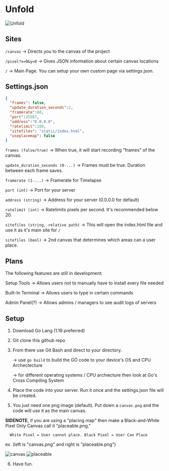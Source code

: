 # Unfold
![Unfold](https://user-images.githubusercontent.com/65754609/211249822-1a11e1cc-da8a-4566-9220-d299a98578c3.png)

## Sites
``/canvas`` -> Directs you to the canvas of the project

``/pixel?x=0&y=0`` -> Gives JSON information about certain canvas locations

``/`` -> Main Page. You can setup your own custom page via settings.json. 

## Settings.json
```json
{
  "frames": false,
  "update_duration_seconds":2,
  "framerate":60,
  "port":25567,
  "address":"0.0.0.0",
  "ratelimit":180,
  "sitefiles": "static/index.html",
  "useplacemap": false
}
```

``frames (false/true)`` -> When true, it will start recording "frames" of the canvas.

``update_duration_seconds (0-...)`` -> Frames must be true. Duration between each frame saves.

``framerate (1-...)`` -> Framerate for Timelapse 

``port (int)`` -> Port for your server

``address (string)`` -> Address for your server (0.0.0.0 for default)

``ratelimit (int)`` -> Ratelimits pixels per second. It's recommended below 20.

``sitefiles (string, relative path)`` -> This will open the index.html file and use it as it's main site for ``/``

``sitefiles (bool)`` -> 2nd canvas that determines which areas can a user place. 

## Plans
The following features are still in development:

Setup Tools -> Allows users not to manually have to install every file needed

Built-In Terminal -> Allows users to type in certain commands

Admin Panel(?) -> Allows admins / managers to see audit logs of servers

## Setup

1) Download Go Lang (1.19 preferred) 

2) Git clone this github repo 

3) From there use Git Bash and direct to your directory.
  
    -> use `` go build `` to build the GO code to your device's OS and CPU Archectecture 

    -> for different operating systems / CPU archiecture then look at Go's Cross Compiling System
  
4) Place the code into your server. Run it once and the settings.json file will be created.

5) You just need one png image (default). Put down a `` canvas.png `` and the code will use it as the main canvas.

  **SIDENOTE**, if you are using a "placing map" then make a Black-and-White Pixel Only Canvas call it "placeable.png." 
  
      White Pixel = User cannot place. Black Pixel = User Can Place

ex. (left is "canvas.png" and right is "placeable.png")

![canvas](https://user-images.githubusercontent.com/65754609/211696350-cb089955-7aeb-4db8-b2b0-09992349309d.png)
![placeable](https://user-images.githubusercontent.com/65754609/211696355-de09a2c9-9918-48a0-89c1-acb663f90180.png)

 6. Have fun.
